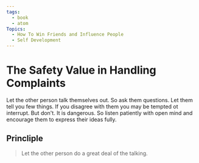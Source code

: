 ```yaml
---
tags:
  - book
  - atom
Topics:
  - How To Win Friends and Influence People
  - Self Development
---
```


# The Safety Value in Handling Complaints

Let the other person talk themselves out.
So ask them questions. Let them tell you few things.
If you disagree with them you may be tempted ot interrupt. But don't. It is dangerous.
So listen patiently with open mind and encourage them to express their ideas fully.

## Princliple

> Let the other person do a great deal of the talking.

